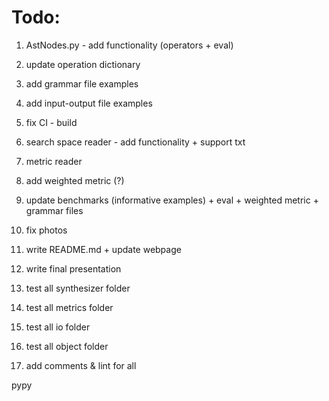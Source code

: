 # Todo:
1) AstNodes.py - add functionality (operators + eval)
2) update operation dictionary
3) add grammar file examples
4) add input-output file examples
5) fix CI - build

6) search space reader - add functionality + support txt
7) metric reader
8) add weighted metric (?)
9) update benchmarks (informative examples) + eval + weighted metric + grammar files

10) fix photos
11) write README.md + update webpage
12) write final presentation

13) test all synthesizer folder
14) test all metrics folder
15) test all io folder
16) test all object folder
17) add comments & lint for all

pypy
